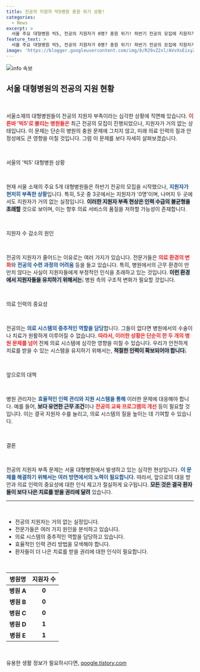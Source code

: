 ```yaml
---
title: 전공의 지원자 빅5병원 충원 위기 상황!
categories:
  - News
excerpt: >
  서울 주요 대형병원 빅5, 전공의 지원자가 0명? 충원 위기! 하반기 전공의 모집에 지원자가 급감하며 의료계에 심각한 파장이 예상된다. 클릭하여 자세한 소식 확인하세요!
feature_text: >
  서울 주요 대형병원 빅5, 전공의 지원자가 0명? 충원 위기! 하반기 전공의 모집에 지원자가 급감하며 의료계에 심각한 파장이 예상된다. 클릭하여 자세한 소식 확인하세요!
image: 'https://blogger.googleusercontent.com/img/b/R29vZ2xl/AVvXsEixyZcFfHzMRdzZMjFBmAUKJYCLCGyLL1o632UiGVXcaFdKo_bkvkuCioo0uUKlGfBVcT3P84aROyZIXSBEx3Aw5nCQ3pTgDom1WDC4m8eifvWiAmWEEVb4x6G_l8C0QH225ldMjyaFvpxGEBGNO37VmDTDMHGhJPq73UglMfDca1-0aw/s1600/blogspot.png'
---
```


<p><img src="https://blogger.googleusercontent.com/img/b/R29vZ2xl/AVvXsEixyZcFfHzMRdzZMjFBmAUKJYCLCGyLL1o632UiGVXcaFdKo_bkvkuCioo0uUKlGfBVcT3P84aROyZIXSBEx3Aw5nCQ3pTgDom1WDC4m8eifvWiAmWEEVb4x6G_l8C0QH225ldMjyaFvpxGEBGNO37VmDTDMHGhJPq73UglMfDca1-0aw/s1600/blogspot.png" alt="info 속보" /></p>

<h2 data-ke-size="size26">서울 대형병원의 전공의 지원 현황</h2>

<p data-ke-size="size16">&nbsp;</p>

<p>서울소재의 대형병원들이 전공의 지원자 부족이라는 심각한 상황에 직면해 있습니다. <b><span style="color: #ee2323;">이른바 '빅5'로 불리는 병원들은</span></b> 최근 전공의 모집이 진행되었으나, 지원자가 거의 없는 상태입니다. 이 문제는 단순히 병원의 충원 문제에 그치지 않고, 미래 의료 인력의 질과 안정성에도 큰 영향을 미칠 것입니다. 그럼 이 문제를 보다 자세히 살펴보겠습니다.</p>

<p data-ke-size="size16">&nbsp;</p>

<p>서울의 '빅5' 대형병원 상황</p>

<p data-ke-size="size16">&nbsp;</p>

<p>현재 서울 소재의 주요 5개 대형병원들은 하반기 전공의 모집을 시작했으나, <b><span style="color: #1a5490;">지원자가 현저히 부족한 상황</span></b>입니다. 특히, 5곳 중 3곳에서는 지원자가 '0명'이며, 나머지 두 곳에서도 지원자가 거의 없는 실정입니다. <b><span style="background-color: #21538527;">이러한 지원자 부족 현상은 인력 수급의 불균형을 초래할</span></b> 것으로 보이며, 이는 향후 의료 서비스의 품질을 저하할 가능성이 존재합니다.</p>

<p data-ke-size="size16">&nbsp;</p>

<p>지원자 수 감소의 원인 </p>

<p data-ke-size="size16">&nbsp;</p>

<p>전공의 지원자가 줄어드는 이유로는 여러 가지가 있습니다. 전문가들은 <b><span style="color: #ee2323;">의료 환경의 변화</span></b>와 <b><span style="color: #1a5490;">전공의 수련 과정의 어려움</span></b> 등을 들고 있습니다. 특히, 병원에서의 근무 환경이 만만치 않다는 사실이 지원자들에게 부정적인 인식을 초래하고 있는 것입니다. <b><span style="background-color: #21538527;">이런 환경에서 지원자들을 유치하기 위해서는.</span></b> 병원 측의 구조적 변화가 필요할 것입니다.</p>

<p data-ke-size="size16">&nbsp;</p>

<p>의료 인력의 중요성 </p>

<p data-ke-size="size16">&nbsp;</p>

<p>전공의는 <b><span style="color: #1a5490;">의료 시스템의 중추적인 역할을 담당</span></b>합니다. 그들이 없다면 병원에서의 수술이나 치료가 원활하게 이루어질 수 없습니다. <b><span style="color: #ee2323;">따라서, 이러한 상황은 단순히 한 두 개의 병원 문제를 넘어</span></b> 전체 의료 시스템에 심각한 영향을 미칠 수 있습니다. 우리가 안전하게 치료를 받을 수 있는 시스템을 유지하기 위해서는, <b><span style="background-color: #21538527;">적절한 인력이 확보되어야 합니다.</span></b></p>

<p data-ke-size="size16">&nbsp;</p>

<p>앞으로의 대책 </p>

<p data-ke-size="size16">&nbsp;</p>

<p>병원 관리자는 <b><span style="color: #1a5490;">효율적인 인력 관리와 지원 시스템을 통해</span></b> 이러한 문제에 대응해야 합니다. 예를 들어, <b><span style="background-color: #21538527;">보다 유연한 근무 조건</span></b>이나 <b><span style="color: #ee2323;">전공의 교육 프로그램의 개선</span></b> 등이 필요할 것입니다. 이는 결국 지원자 수를 늘리고, 의료 시스템의 질을 높이는 데 기여할 수 있습니다.</p>

<p data-ke-size="size16">&nbsp;</p>

<p>결론 </p>

<p data-ke-size="size16">&nbsp;</p>

<p>전공의 지원자 부족 문제는 서울 대형병원에서 발생하고 있는 심각한 현상입니다. <b><span style="color: #1a5490;">이 문제를 해결하기 위해서는 여러 방면에서의 노력이 필요합니다.</span></b> 따라서, 앞으로의 대응 방안과 의료 인력의 중요성에 대한 인식 제고가 절실하게 요구됩니다. <b><span style="background-color: #21538527;">모든 것은 결국 환자들이 보다 나은 치료를 받을 권리에 달려</span></b> 있습니다.</p>

<hr>

<p data-ke-size="size16">&nbsp;</p>

<ul>
  <li>전공의 지원자는 거의 없는 실정입니다.</li>
  <li>전문가들은 여러 가지 원인을 분석하고 있습니다.</li>
  <li>의료 시스템의 중추적인 역할을 담당하고 있습니다.</li>
  <li>효율적인 인력 관리 방법을 모색해야 합니다.</li>
  <li>환자들이 더 나은 치료를 받을 권리에 대한 인식이 필요합니다.</li>
</ul>

<p data-ke-size="size16">&nbsp;</p>

<table>
  <thead>
    <tr>
      <th style="text-align: center; height: 17px;"><b>병원명</b></th>
      <th style="text-align: center; height: 17px;"><b>지원자 수</b></th>
    </tr>
  </thead>
  <tbody>
    <tr>
      <td style="text-align: center; height: 17px;"><b>병원 A</b></td>
      <td style="text-align: center; height: 17px;"><b>0</b></td>
    </tr>
    <tr>
      <td style="text-align: center; height: 17px;"><b>병원 B</b></td>
      <td style="text-align: center; height: 17px;"><b>0</b></td>
    </tr>
    <tr>
      <td style="text-align: center; height: 17px;"><b>병원 C</b></td>
      <td style="text-align: center; height: 17px;"><b>0</b></td>
    </tr>
    <tr>
      <td style="text-align: center; height: 17px;"><b>병원 D</b></td>
      <td style="text-align: center; height: 17px;"><b>1</b></td>
    </tr>
    <tr>
      <td style="text-align: center; height: 17px;"><b>병원 E</b></td>
      <td style="text-align: center; height: 17px;"><b>1</b></td>
    </tr>
  </tbody>
</table>

<p data-ke-size="size16">&nbsp;</p>
유용한 생활 정보가 필요하시다면, <a href="https://qoogle.tistory.com" rel="dofollow">qoogle.tistory.com</a>


